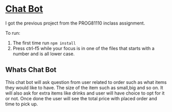 # <a href="https://github.com/keval4503/PROG8560" target="_blank">Chat Bot</a>

I got the previous project from the PROG81110 inclass assignment.

To run:

1. The first time run `npm install`
2. Press ctrl-f5 while your focus is in one of the files that starts with a number and is all lower case.

## Whats Chat Bot
This chat bot will ask question from user related to order such as what items they would like to have. The size of the item such as small,big and so on. It will also ask for extra items like drinks and user will have choice to opt for it or not. Once done the user will see the total price with placed order and time to pick up.
